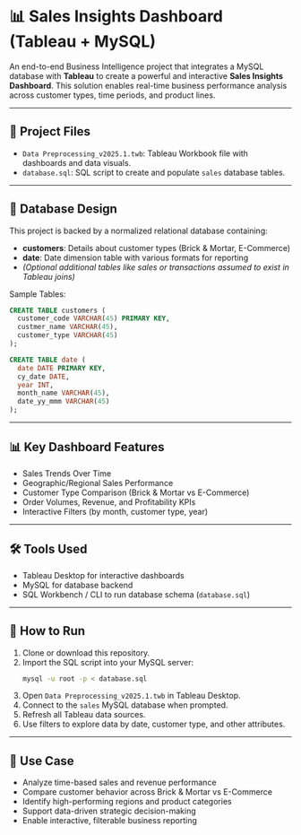 # 📊 Sales Insights Dashboard (Tableau + MySQL)

An end-to-end Business Intelligence project that integrates a MySQL database with **Tableau** to create a powerful and interactive **Sales Insights Dashboard**. This solution enables real-time business performance analysis across customer types, time periods, and product lines.

---

## 📁 Project Files

- `Data Preprocessing_v2025.1.twb`: Tableau Workbook file with dashboards and data visuals.
- `database.sql`: SQL script to create and populate `sales` database tables.

---

## 🧱 Database Design

This project is backed by a normalized relational database containing:

- **customers**: Details about customer types (Brick & Mortar, E-Commerce)
- **date**: Date dimension table with various formats for reporting
- *(Optional additional tables like sales or transactions assumed to exist in Tableau joins)*

Sample Tables:
```sql
CREATE TABLE customers (
  customer_code VARCHAR(45) PRIMARY KEY,
  custmer_name VARCHAR(45),
  customer_type VARCHAR(45)
);

CREATE TABLE date (
  date DATE PRIMARY KEY,
  cy_date DATE,
  year INT,
  month_name VARCHAR(45),
  date_yy_mmm VARCHAR(45)
);
```
---

## 📊 Key Dashboard Features

- Sales Trends Over Time  
- Geographic/Regional Sales Performance  
- Customer Type Comparison (Brick & Mortar vs E-Commerce)  
- Order Volumes, Revenue, and Profitability KPIs  
- Interactive Filters (by month, customer type, year)

---

## 🛠️ Tools Used

- Tableau Desktop for interactive dashboards  
- MySQL for database backend  
- SQL Workbench / CLI to run database schema (`database.sql`)

---

## 🚀 How to Run

1. Clone or download this repository.
2. Import the SQL script into your MySQL server:
   ```bash
   mysql -u root -p < database.sql
3. Open `Data Preprocessing_v2025.1.twb` in Tableau Desktop.  
4. Connect to the `sales` MySQL database when prompted.  
5. Refresh all Tableau data sources.  
6. Use filters to explore data by date, customer type, and other attributes.

---

## 📌 Use Case

- Analyze time-based sales and revenue performance  
- Compare customer behavior across Brick & Mortar vs E-Commerce  
- Identify high-performing regions and product categories  
- Support data-driven strategic decision-making  
- Enable interactive, filterable business reporting

